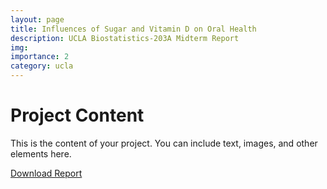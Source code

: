 ```yaml
---
layout: page
title: Influences of Sugar and Vitamin D on Oral Health
description: UCLA Biostatistics-203A Midterm Report 
img:
importance: 2
category: ucla
---
```


# Project Content

This is the content of your project. You can include text, images, and other elements here.



[Download Report](/assets/pdf/biostat203a_mt.pdf)
